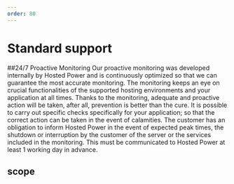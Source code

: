 ```yaml
---
order: 80
---
```


# Standard support
##24/7 Proactive Monitoring
Our proactive monitoring was developed internally by Hosted Power and is continuously optimized so that we can guarantee the most accurate monitoring. The monitoring keeps an eye on crucial functionalities of the supported hosting environments and your application at all times.
Thanks to the monitoring, adequate and proactive action will be taken, after all, prevention is better than the cure. It is possible to carry out specific checks specifically for your application; so that the correct action can be taken in the event of calamities.
The customer has an obligation to inform Hosted Power in the event of expected peak times, the shutdown or interruption by the customer of the server or the services included in the monitoring. This must be communicated to Hosted Power at least 1 working day in advance.
## scope
